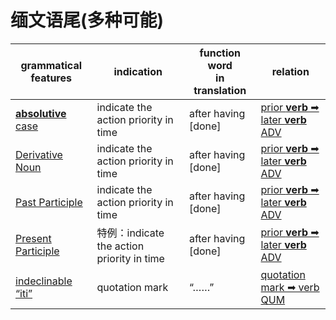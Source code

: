 # 缅文语尾(多种可能)


|grammatical features|indication|function word<br>in translation|relation|
|-|-|-|-|
|[**absolutive** case](https://assets-hk.wikipali.org/pali-handbook/zh-Hans/verbal/ger.html)|indicate the action priority in time|after having [done]|[prior **verb** ➡ later **verb**<br>ADV](https://assets-hk.wikipali.org/pali-handbook/zh-Hans/basic-relation/verb/ger.html)|
|[Derivative Noun](https://assets-hk.wikipali.org/pali-handbook/zh-Hans/verbal/pp.html)|indicate the action priority in time|after having [done]|[prior **verb** ➡ later **verb**<br>ADV](https://assets-hk.wikipali.org/pali-handbook/zh-Hans/basic-relation/verb/ger.html)|
|[Past Participle](https://assets-hk.wikipali.org/pali-handbook/zh-Hans/verbal/pp.html)|indicate the action priority in time|after having [done]|[prior **verb** ➡ later **verb**<br>ADV](https://assets-hk.wikipali.org/pali-handbook/zh-Hans/basic-relation/verb/ger.html)|
|[Present Participle](https://assets-hk.wikipali.org/pali-handbook/zh-Hans/verbal/prp.html)|特例：indicate the action priority in time|after having [done]|[prior **verb** ➡ later **verb**<br>ADV](https://assets-hk.wikipali.org/pali-handbook/zh-Hans/basic-relation/verb/ger.html)|
|[indeclinable “iti”](https://assets-hk.wikipali.org/pali-handbook/zh-Hans/basic-relation/other/iti.html)|quotation mark|“……”|[quotation mark ➡ verb<br>QUM](https://assets-hk.wikipali.org/pali-handbook/zh-Hans/basic-relation/other/iti.html)|
